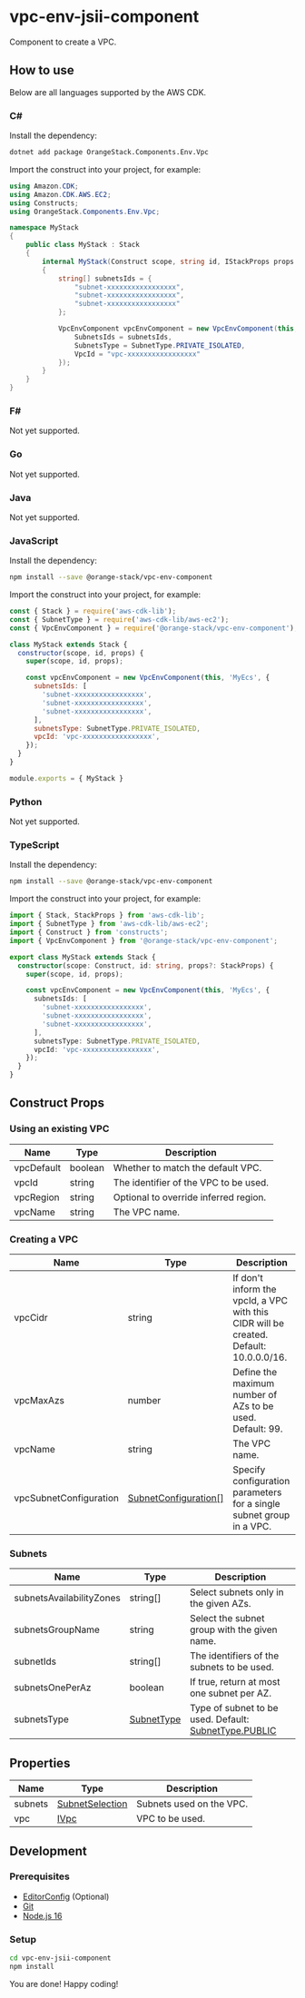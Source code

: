 # vpc-env-jsii-component

Component to create a VPC.

## How to use

Below are all languages supported by the AWS CDK.

### C#

Install the dependency:

```sh
dotnet add package OrangeStack.Components.Env.Vpc
```

Import the construct into your project, for example:

```csharp
using Amazon.CDK;
using Amazon.CDK.AWS.EC2;
using Constructs;
using OrangeStack.Components.Env.Vpc;

namespace MyStack
{
    public class MyStack : Stack
    {
        internal MyStack(Construct scope, string id, IStackProps props = null) : base(scope, id, props)
        {
            string[] subnetsIds = {
                "subnet-xxxxxxxxxxxxxxxxx",
                "subnet-xxxxxxxxxxxxxxxxx",
                "subnet-xxxxxxxxxxxxxxxxx"
            };

            VpcEnvComponent vpcEnvComponent = new VpcEnvComponent(this, "MyVpc", new VpcEnvComponentProps{
                SubnetsIds = subnetsIds,
                SubnetsType = SubnetType.PRIVATE_ISOLATED,
                VpcId = "vpc-xxxxxxxxxxxxxxxxx"
            });
        }
    }
}
```

### F#

Not yet supported.

### Go

Not yet supported.

### Java

Not yet supported.

### JavaScript

Install the dependency:

```sh
npm install --save @orange-stack/vpc-env-component
```

Import the construct into your project, for example:

```javascript
const { Stack } = require('aws-cdk-lib');
const { SubnetType } = require('aws-cdk-lib/aws-ec2');
const { VpcEnvComponent } = require('@orange-stack/vpc-env-component');

class MyStack extends Stack {
  constructor(scope, id, props) {
    super(scope, id, props);

    const vpcEnvComponent = new VpcEnvComponent(this, 'MyEcs', {
      subnetsIds: [
        'subnet-xxxxxxxxxxxxxxxxx',
        'subnet-xxxxxxxxxxxxxxxxx',
        'subnet-xxxxxxxxxxxxxxxxx',
      ],
      subnetsType: SubnetType.PRIVATE_ISOLATED,
      vpcId: 'vpc-xxxxxxxxxxxxxxxxx',
    });
  }
}

module.exports = { MyStack }
```

### Python

Not yet supported.

### TypeScript

Install the dependency:

```sh
npm install --save @orange-stack/vpc-env-component
```

Import the construct into your project, for example:

```typescript
import { Stack, StackProps } from 'aws-cdk-lib';
import { SubnetType } from 'aws-cdk-lib/aws-ec2';
import { Construct } from 'constructs';
import { VpcEnvComponent } from '@orange-stack/vpc-env-component';

export class MyStack extends Stack {
  constructor(scope: Construct, id: string, props?: StackProps) {
    super(scope, id, props);

    const vpcEnvComponent = new VpcEnvComponent(this, 'MyEcs', {
      subnetsIds: [
        'subnet-xxxxxxxxxxxxxxxxx',
        'subnet-xxxxxxxxxxxxxxxxx',
        'subnet-xxxxxxxxxxxxxxxxx',
      ],
      subnetsType: SubnetType.PRIVATE_ISOLATED,
      vpcId: 'vpc-xxxxxxxxxxxxxxxxx',
    });
  }
}
```

## Construct Props

### Using an existing VPC

| Name       | Type    | Description                           |
| ---------- | ------- | ------------------------------------- |
| vpcDefault | boolean | Whether to match the default VPC.     |
| vpcId      | string  | The identifier of the VPC to be used. |
| vpcRegion  | string  | Optional to override inferred region. |
| vpcName    | string  | The VPC name.                         |

### Creating a VPC

| Name                   | Type                                                    | Description                                                                            |
| ---------------------- | ------------------------------------------------------- | -------------------------------------------------------------------------------------- |
| vpcCidr                | string                                                  | If don't inform the vpcId, a VPC with this CIDR will be created. Default: 10.0.0.0/16. |
| vpcMaxAzs              | number                                                  | Define the maximum number of AZs to be used. Default: 99.                              |
| vpcName                | string                                                  | The VPC name.                                                                          |
| vpcSubnetConfiguration | [SubnetConfiguration\[\]][aws-cdk-subnet-configuration] | Specify configuration parameters for a single subnet group in a VPC.                   |

### Subnets

| Name                     | Type                              | Description                                                                  |
| ------------------------ | --------------------------------- | ---------------------------------------------------------------------------- |
| subnetsAvailabilityZones | string[]                          | Select subnets only in the given AZs.                                        |
| subnetsGroupName         | string                            | Select the subnet group with the given name.                                 |
| subnetIds                | string[]                          | The identifiers of the subnets to be used.                                   |
| subnetsOnePerAz          | boolean                           | If true, return at most one subnet per AZ.                                   |
| subnetsType              | [SubnetType][aws-cdk-subnet-type] | Type of subnet to be used. Default: [SubnetType.PUBLIC][aws-cdk-subnet-type] |

## Properties

| Name    | Type                                        | Description              |
| ------- | ------------------------------------------- | ------------------------ |
| subnets | [SubnetSelection][aws-cdk-subnet-selection] | Subnets used on the VPC. |
| vpc     | [IVpc][aws-cdk-ivpc]                        | VPC to be used.          |

## Development

### Prerequisites

- [EditorConfig][editorconfig] (Optional)
- [Git][git]
- [Node.js 16][nodejs]

### Setup

```sh
cd vpc-env-jsii-component
npm install
```

You are done! Happy coding!

[aws-cdk-subnet-configuration]: https://docs.aws.amazon.com/cdk/api/v2/docs/aws-cdk-lib.aws_ec2.SubnetConfiguration.html
[aws-cdk-subnet-selection]: https://docs.aws.amazon.com/cdk/api/v2/docs/aws-cdk-lib.aws_ec2.SubnetSelection.html
[aws-cdk-subnet-type]: https://docs.aws.amazon.com/cdk/api/v2/docs/aws-cdk-lib.aws_ec2.SubnetType.html
[aws-cdk-ivpc]: https://docs.aws.amazon.com/cdk/api/v2/docs/aws-cdk-lib.aws_ec2.IVpc.html
[editorconfig]: https://editorconfig.org/
[git]: https://git-scm.com/downloads
[nodejs]: https://nodejs.org/en/download/
